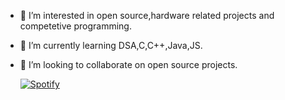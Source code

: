 
- 👀 I’m interested in open source,hardware related projects and competetive programming.
- 🌱 I’m currently learning DSA,C,C++,Java,JS.
- 💞️ I’m looking to collaborate on open source projects.

  [![Spotify](https://mostlykiguess.vercel.app/api/spotify)](https://open.spotify.com/user/31uofmhmaihk3wnu6bdsquiliei4)
<!---
MostlyKIGuess/MostlyKIGuess is a ✨ special ✨ repository because its `README.md` (this file) appears on your GitHub profile.
You can click the Preview link to take a look at your changes.
--->
